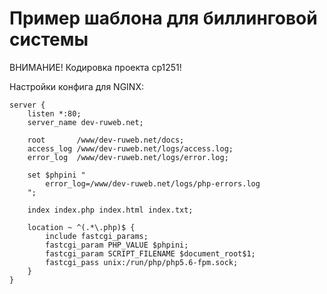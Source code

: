 # Пример шаблона для биллинговой системы

ВНИМАНИЕ! Кодировка проекта cp1251!

Настройки конфига для NGINX:

```
server {
    listen *:80;
    server_name dev-ruweb.net;
    
    root       /www/dev-ruweb.net/docs;
    access_log /www/dev-ruweb.net/logs/access.log;
    error_log  /www/dev-ruweb.net/logs/error.log;
    
    set $phpini "
        error_log=/www/dev-ruweb.net/logs/php-errors.log
    ";

    index index.php index.html index.txt;

    location ~ ^(.*\.php)$ {
        include fastcgi_params;
        fastcgi_param PHP_VALUE $phpini;
        fastcgi_param SCRIPT_FILENAME $document_root$1;
        fastcgi_pass unix:/run/php/php5.6-fpm.sock;
    }
}
```